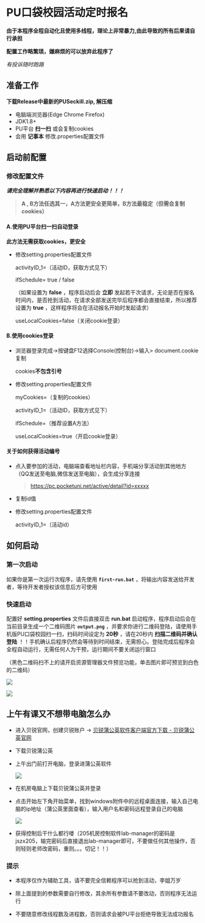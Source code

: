 # PU口袋校园活动定时报名

**由于本程序全程自动化且使用多线程，理论上非常暴力,由此导致的所有后果请自行承担**

**配置工作略繁琐，嫌麻烦的可以放弃此程序了**

*有投诉随时跑路*

## 准备工作

**下载Release中最新的PUSeckill.zip, 解压缩**

- 电脑端浏览器(Edge Chrome Firefox)
- JDK1.8+
- PU平台 **扫一扫** 或会复制cookies
- 会用 **记事本** 修改.properties配置文件

## 启动前配置

### 修改配置文件

***请完全理解并熟悉以下内容再进行快速启动！！！***

> **A , B方法任选其一，A方法更安全更简单，B方法最稳定（但需会复制cookies）**

#### A.使用PU平台扫一扫自动登录

**此方法无需获取cookies，更安全**

- 修改setting.properties配置文件
  
  activityID_1=（活动ID，获取方式见下）
  
  ifSchedule= true / false
  
  （如果设置为 **false** ，程序启动后会 **立即** 发起若干次请求，无论是否在报名时间内，是否抢到活动，在请求全部发送完毕后程序都会直接结束，所以推荐设置为 **true** ，这样程序将会在活动报名开始时发起请求）
  
  useLocalCookies=false（关闭cookie登录）

#### B.使用cookies登录

- 浏览器登录完成->按键盘F12选择Console(控制台)->输入> document.cookie复制
  
  cookies**不包含引号**

- 修改setting.properties配置文件
  
  myCookies=（复制的cookies）
  
  activityID_1=（活动ID，获取方式见下）
  
  ifSchedule=（推荐设置A方法）
  
  useLocalCookies=true（开启cookie登录）

#### 关于如何获得活动编号

- 点入要参加的活动，电脑端查看地址栏内容，手机端分享活动到其他地方（QQ发送至电脑,微信发送至电脑），会生成分享连接
  
  > https://pc.pocketuni.net/active/detail?id=xxxxx

- 复制id值

- 修改setting.properties配置文件
  
  activityID_1=（活动id）

## 如何启动

### 第一次启动

如果你是第一次运行次程序，请先使用 **`first-run.bat`** ，将输出内容发送给开发者，等待开发者授权该信息后方可使用

### 快速启动

配置好 **setting.properties** 文件后直接双击 **run.bat** 启动程序，程序启动后会在当前目录生成一个二维码图片 **`output.png`** ，并要求你进行二维码登陆，请使用手机版PU口袋校园扫一扫，扫码时间设定为 **20秒** ，请在20秒内 **扫描二维码并确认登陆** ！！手机确认后程序仍然会等待到时间结束，无需担心。登陆完成后程序会全程自动运行，无需任何人为干预，运行期间不要关闭运行窗口

（黑色二维码扫不上的请开启资源管理器文件预览功能，单击图片即可预览到白色的二维码）

![](https://cdn.jsdelivr.net/gh/Cey1anze/Blog_Images@main/pic/202311061806129.png)

![](https://cdn.jsdelivr.net/gh/Cey1anze/Blog_Images@main/pic/202311061804261.png)

## 上午有课又不想带电脑怎么办

- 进入贝锐官网，创建贝锐账户 -> [贝锐蒲公英软件客户端官方下载 - 贝锐蒲公英官网](https://pgy.oray.com/download/)

- 下载贝锐蒲公英

- 上午出门前打开电脑，登录进蒲公英软件
  
  ![](https://cdn.jsdelivr.net/gh/Cey1anze/Blog_Images@main/pic/202311061819260.png)

- 在机房电脑上下载贝锐蒲公英并登录

- 点击开始左下角开始菜单，找到windows附件中的远程桌面连接，输入自己电脑的ip地址（蒲公英里面查看），输入用户名和密码远程登录自己的电脑
  
   ![](https://cdn.jsdelivr.net/gh/Cey1anze/Blog_Images@main/pic/202311061825056.png)

- 获得控制后干什么都行喽（205机房控制软件lab-manager的密码是jszx205，输完密码后直接退出lab-manager即可，不要做任何其他操作，否则轻则老师改密码，重则。。。切记！！）

### 提示

- 本程序仅作为辅助工具，请不要完全信赖程序可以抢到活动，李姐万岁

- 除上面提到的参数需要自行修改，其余所有参数请不要改动，否则程序无法运行

- 不要随意修改线程数及进程数，否则请求会被PU平台拒绝导致无法成功报名
